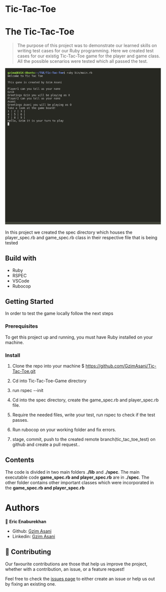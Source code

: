 # Tic-Tac-Toe
# The Tic-Tac-Toe
>The purpose of this project was to demonstrate our learned skills on writing test cases for our Ruby programming. Here we created test cases for our existig Tic-Tac-Toe game for the player and game class. All the possible scenarios were tested which all passed the test.

<img src="screenshot/screen.png">

In this project we created the spec directory which houses the player_spec.rb and game_spec.rb class in their respective file that is being tested


## Build with

- Ruby
- RSPEC
- VSCode
- Rubocop

## Getting Started

In order to test the game locally follow the next steps

### Prerequisites

To get this project up and running, you must have Ruby installed on your machine.

### Install

1. Clone the repo into your machine
    $ https://github.com/GzimAsani/Tic-Tac-Toe.git

2. Cd into Tic-Tac-Toe-Game directory

3. run rspec --init

4. Cd into the spec directory, create the game_spec.rb and player_spec.rb file. 

5. Require the needed files, write your test, run rspec to check if the test passes.

6. Run rubocop on your working folder and fix errors.

6.  stage, commit, push to the created remote branch(tic_tac_toe_test) on github and create a pull request..


## Contents
The code is divided in two main folders **./lib**  and **./spec**.
The main executable code **game_spec.rb and player_spec.rb**  are in **./spec**. The other folder contains other important classes which were incorporated in the **game_spec.rb and player_spec.rb**


# Authors

👤 **Eric Enaburekhan**

- Github: [Gzim Asani](https://github.com/GzimAsani)
- Linkedin: [Gzim Asani](https://www.linkedin.com/in/gzim-asani/)



## 🤝 Contributing

Our favourite contributions are those that help us improve the project, whether with a contribution, an issue, or a feature request!

Feel free to check the [issues page](https://github.com/GzimAsani/Tic-Tac-Toe/issues) to either create an issue or help us out by fixing an existing one.
